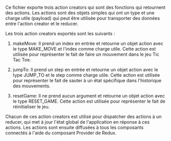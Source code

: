 Ce fichier exporte trois action creators qui sont des fonctions qui retournent des actions. Les actions sont des objets simples qui ont un type et une charge utile (payload) qui peut être utilisée pour transporter des données entre l'action creator et le reducer.

Les trois action creators exportés sont les suivants :

1. makeMove: Il prend un index en entrée et retourne un objet action avec le type MAKE_MOVE et l'index comme charge utile. Cette action est utilisée pour représenter le fait de faire un mouvement dans le jeu Tic Tac Toe.

2. jumpTo: Il prend un step en entrée et retourne un objet action avec le type JUMP_TO et le step comme charge utile. Cette action est utilisée pour représenter le fait de sauter à un état spécifique dans l'historique des mouvements.

3. resetGame: Il ne prend aucun argument et retourne un objet action avec le type RESET_GAME. Cette action est utilisée pour représenter le fait de réinitialiser le jeu.

Chacun de ces action creators est utilisé pour dispatcher des actions à un reducer, qui met à jour l'état global de l'application en réponse à ces actions. Les actions sont ensuite diffusées à tous les composants connectés à l'aide du composant Provider de Redux.